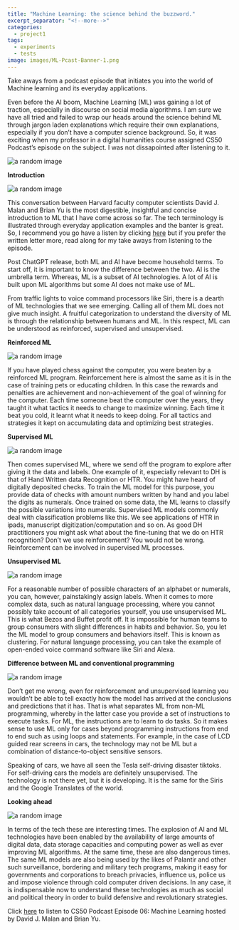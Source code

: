 ```yaml
---
title: "Machine Learning: the science behind the buzzword."
excerpt_separator: "<!--more-->"
categories:
  - project1
tags:
  - experiments
  - tests
image: images/ML-Pcast-Banner-1.png
---
```


Take aways from a podcast episode that initiates you into the world of Machine learning and its everyday applications.
<!--more-->

Even before the AI boom, Machine Learning (ML) was gaining a lot of traction,
especially in discourse on social media algorithms. I am sure we have all tried 
and failed to wrap our heads around the science behind ML through jargon laden
explanations which require their own explanations, especially if you don’t have a 
computer science background. So, it was exciting when my professor in a digital humanities course 
assigned CS50 Podcast’s episode on the subject. I was not dissapointed after listening to it.


![a random image]({{site.baseurl}}images/ML-Pcast-Summary-1.webp)




**Introduction**


![a random image]({{site.baseurl}}images/ML-Pcast-Summary-2.webp)


This conversation between Harvard faculty computer scientists David J. Malan and Brian Yu is 
the most digestible, insightful and concise introduction to ML that I have come across so far. 
The tech terminology is illustrated through everyday application examples and the banter is great. 
So, I recommend you go have a listen by clicking [here](https://open.spotify.com/episode/2ppGzcN7KjeRRDGafyluDb?si=52824ea4ac5446f2&nd=1&dlsi=5583055a75164d3d) 
but if you prefer the written letter more, read along for my 
take aways from listening to the episode.


Post ChatGPT release, both ML and AI have become household terms. To start off, it is important to 
know the difference between the two. AI is the umbrella term. Whereas, ML is a subset of AI technologies. 
A lot of AI is built upon ML algorithms but some AI does not make use of ML.


From traffic lights to voice command processors like Siri, there is a dearth of ML technologies 
that we see emerging. Calling all of them ML does not give much insight. A fruitful categorization 
to understand the diversity of ML is through the relationship between humans and ML. 
In this respect, ML can be understood as reinforced, supervised and unsupervised.


**Reinforced ML**


![a random image]({{site.baseurl}}images/ML-Pcast-Summary-3.webp)


If you have played chess against the computer, you were beaten by a reinforced ML program. 
Reinforcement here is almost the same as it is in the case of training pets or educating children. 
In this case the rewards and penalties are achievement and non-achievement of the goal of winning 
for the computer. Each time someone beat the computer over the years, they taught it what tactics 
it needs to change to maximize winning. Each time it beat you cold, it learnt what it needs to keep doing. 
For all tactics and strategies it kept on accumulating data and optimizing best strategies.


**Supervised ML**


![a random image]({{site.baseurl}}images/ML-Pcast-Summary-4.jpg)


Then comes supervised ML, where we send off the program to explore after giving it the data and labels. 
One example of it, especially relevant to DH is that of Hand Written data Recognition or HTR. 
You might have heard of digitally deposited checks. To train the ML model for this purpose, 
you provide data of checks with amount numbers written by hand and you label the digits as numerals. 
Once trained on some data, the ML learns to classify the possible variations into numerals. 
Supervised ML models commonly deal with classification problems like this. 
We see applications of HTR in ipads, manuscript digitization/computation and so on. 
As good DH practitioners you might ask what about the fine-tuning that we do on HTR recognition? 
Don’t we use reinforcement? You would not be wrong. Reinforcement can be involved in supervised ML processes.


**Unsupervised ML**


![a random image]({{site.baseurl}}images/ML-Pcast-Summary-5.webp)


For a reasonable number of possible characters of an alphabet or numerals, you can, however, painstakingly assign labels. 
When it comes to more complex data, such as natural language processing, where you cannot possibly take account of all 
categories yourself, you use unsupervised ML. This is what Bezos and Buffet profit off. 
It is impossible for human teams to group consumers with slight differences in habits and behavior. 
So, you let the ML model to group consumers and behaviors itself. This is known as clustering. For natural language processing, 
you can take the example of open-ended voice command software like Siri and Alexa.


**Difference between ML and conventional programming**


![a random image]({{site.baseurl}}images/ML-Pcast-Summary-6.png)


Don’t get me wrong, even for reinforcement and unsupervised learning you wouldn’t be able to tell exactly how the model has 
arrived at the conclusions and predictions that it has. That is what separates ML from non-ML programming, whereby in the 
latter case you provide a set of instructions to execute tasks. For ML, the instructions are to learn to do tasks. 
So it makes sense to use ML only for cases beyond programming instructions from end to end such as using loops and statements. 
For example, in the case of LCD guided rear screens in cars, the technology may not be ML but a combination of 
distance-to-object sensitive sensors.


Speaking of cars, we have all seen the Tesla self-driving disaster tiktoks. 
For self-driving cars the models are definitely unsupervised. The technology is not there yet, but it is developing. 
It is the same for the Siris and the Google Translates of the world.


**Looking ahead**


![a random image]({{site.baseurl}}images/ML-Pcast-Summary-7.webp)


In terms of the tech these are interesting times. The explosion of AI and ML technologies have been enabled by the availability 
of large amounts of digital data, data storage capacities and computing power as well as ever improving ML algorithms. 
At the same time, these are also dangerous times. The same ML models are also being used by the likes of Palantir and other 
such surveillance, bordering and military tech programs, making it easy for governments and corporations to breach privacies, 
influence us, police us and impose violence through cold computer driven decisions. In any case, it is indispensable now to 
understand these technologies as much as social and political theory in order to build defensive and revolutionary strategies.


Click [here](https://open.spotify.com/episode/2ppGzcN7KjeRRDGafyluDb?si=52824ea4ac5446f2&nd=1&dlsi=5583055a75164d3d) to listen to CS50 Podcast Episode 06: Machine Learning hosted by David J. Malan and Brian Yu.
